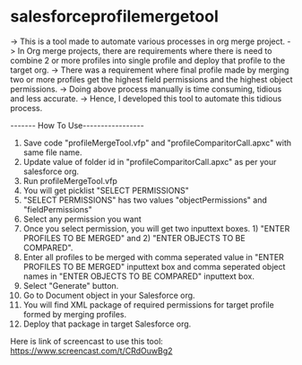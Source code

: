 # salesforceprofilemergetool

-> This is a tool made to automate various processes in org merge project.
-> In Org merge projects, there are requirements where there is need to combine 2 or more profiles into single profile and deploy that profile to the target org.
-> There was a requirement where final profile made by merging two or more profiles get the highest field permissions and the highest object permissions. 
-> Doing above process manually is time consuming, tidious and less accurate.
-> Hence, I developed this tool to automate this tidious process.


------- How To Use-----------------
1) Save code "profileMergeTool.vfp" and "profileComparitorCall.apxc" with same file name.
2) Update value of folder id in "profileComparitorCall.apxc" as per your salesforce org.
3) Run profileMergeTool.vfp
4) You will get picklist "SELECT PERMISSIONS"
5) "SELECT PERMISSIONS" has two values "objectPermissions" and "fieldPermissions"
6) Select any permission you want
7) Once you select permission, you will get two inputtext boxes. 1) "ENTER PROFILES TO BE MERGED" and 2) "ENTER OBJECTS TO BE COMPARED".
8) Enter all profiles to be merged with comma seperated value in "ENTER PROFILES TO BE MERGED" inputtext box and comma seperated object names in "ENTER OBJECTS TO BE COMPARED" inputtext box. 
9) Select "Generate" button.
10) Go to Document object in your Salesforce org.
11) You will find XML package of required permissions for target profile formed by merging profiles.
12) Deploy that package in target Salesforce org. 

Here is link of screencast to use this tool: https://www.screencast.com/t/CRdOuwBg2
